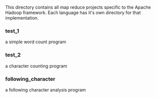 This directory contains all map reduce projects specific to the Apache Hadoop framework. Each language has it's own directory for that implementation.

### test_1
 a simple word count program
 
### test_2
 a character counting program

### following_character
 a following character analysis program
